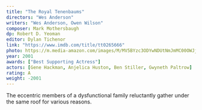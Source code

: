 ```yaml
---
title: "The Royal Tenenbaums"
directors: "Wes Anderson"
writers: "Wes Anderson, Owen Wilson"
composer: Mark Mothersbaugh
dp: Robert D. Yeoman
editor: Dylan Tichenor
link: "https://www.imdb.com/title/tt0265666"
photo: https://m.media-amazon.com/images/M/MV5BYzc3ODYwNDUtNmJmMC00OWJjLWIzYzctNTJjMzY0Mzc4ZDI5XkEyXkFqcGdeQXVyMTQxNzMzNDI@._V1_FMjpg_UX909_.jpg
year: 2001
awards: ["Best Supporting Actress"]
actors: [Gene Hackman, Anjelica Huston, Ben Stiller, Gwyneth Paltrow]
rating: A
weight: -2001
---
```

The eccentric members of a dysfunctional family reluctantly gather under the same roof for various reasons.